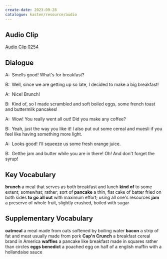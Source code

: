 ```yaml
---
create-date: 2023-09-28
catalogue: kasten/resource/audio
---
```


## Audio Clip
[Audio Clip 0254](https://archive.org/download/englishpod_all/englishpod_0254dg.mp3)

## Dialogue
A:  Smells good! What's for breakfast? 

B:  Well, since we are getting up so late, I decided to make a big breakfast! 

A:  Nice!  Brunch! 

B:  Kind of, so I made scrambled and soft boiled eggs, some french toast and buttermilk pancakes! 

A:  Wow! You really went all out! Did you make any coffee? 

B:  Yeah, just the way you like it! I also put out some cereal and muesli if you feel like having something more light. 

A:  Looks good! I'll squeeze us some fresh orange juice. 

B:  Getthe jam and butter while you are in there! Oh! And don't forget the syrup! 

## Key Vocabulary
**brunch**             a meal that serves as both breakfast and lunch
**kind of**            to some extent; somewhat; rather; sort of
**pancake**            a thin, flat cake of batter fried on both sides
**to go all out**      with maximum effort; using all one's resources
**jam**                a preserve of whole fruit, slightly crushed, boiled with sugar

## Supplementary Vocabulary
**oatmeal**            a meal made from oats softened by boiling water
**bacon**              a strip of fat and meat usually made from pork
**Cap'n Crunch**       a breakfast cereal brand in America
**waffles**            a pancake like breakfast made in squares rather than circles
**eggs benedict**      a poached egg on half of a english muffin with a hollandaise sauce
